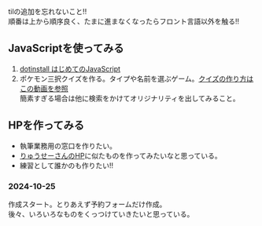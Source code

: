 tilの追加を忘れないこと!!  
順番は上から順序良く、たまに進まなくなったらフロント言語以外を触る!!

## JavaScriptを使ってみる
1. [dotinstall はじめてのJavaScript](https://dotinstall.com/lessons/basic_javascript_v6)
1. ポケモン三択クイズを作る。タイプや名前を選ぶゲーム。[クイズの作り方はこの動画を参照](https://dotinstall.com/lessons/quiz_js_v4)  
   簡素すぎる場合は他に検索をかけてオリジナリティを出してみること。

## HPを作ってみる
- 執筆業務用の窓口を作りたい。
- [りゅうせーさんのHP](https://ryuuseee.com)に似たものを作ってみたいなと思っている。
- 練習として誰かのも作りたい!!

### 2024-10-25
作成スタート。とりあえず予約フォームだけ作成。  
後々、いろいろなものをくっつけていきたいと思っている。
